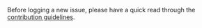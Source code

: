 Before logging a new issue, please have a quick read through the [contribution guidelines](https://github.com/alhardy/AppMetrics/blob/master/CONTRIBUTING.md).
